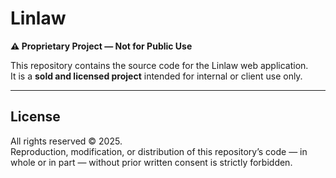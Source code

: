 # Linlaw

**⚠ Proprietary Project — Not for Public Use**

This repository contains the source code for the Linlaw web application.  
It is a **sold and licensed project** intended for internal or client use only.

---

## License

All rights reserved © 2025.  
Reproduction, modification, or distribution of this repository’s code — in whole or in part — without prior written consent is strictly forbidden.
